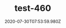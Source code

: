 ---
title: test-460
date: 2020-07-30T07:53:59.980Z
banner_subcontent: asdfsf
category: Fact sheets
focus: Improving workplace culture
role: Line manager/supervisor
organisation_size: Large (250+ employees)
industry: Law & Legal Services
content: Lorem ipsum dolor sit amet, consectetur adipiscing elit, sed do eiusmod tempor incididunt ut labore et dolore magna aliqua. Ut enim ad minim veniam, quis nostrud exercitation ullamco laboris nisi ut aliquip ex ea commodo consequat. Duis aute irure dolor in reprehenderit in voluptate velit esse cillum dolore eu fugiat nulla pariatur. Excepteur sint occaecat cupidatat non proident, sunt in culpa qui officia deserunt mollit anim id est laborum.
---